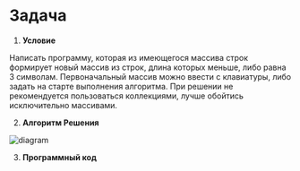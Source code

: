 # Задача #
1. __Условие__

Написать программу, которая из имеющегося массива строк формирует новый массив из строк, длина которых меньше, либо равна 3 символам. Первоначальный массив можно ввести с клавиатуры, либо задать на старте выполнения алгоритма. При решении не рекомендуется пользоваться коллекциями, лучше обойтись исключительно массивами.

2. __Алгоритм Решения__

![diagram](https://user-images.githubusercontent.com/115179912/205456172-47f5d33d-8693-454f-9113-c548a9dcdb4a.png)

3. __Программный код__ 

```c#
 
